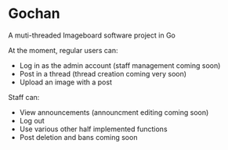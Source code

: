 Gochan
=======

A muti-threaded Imageboard software project in Go

At the moment, regular users can:
- Log in as the admin account (staff management coming soon)
- Post in a thread (thread creation coming very soon)
- Upload an image with a post

Staff can:
- View announcements (announcment editing coming soon)
- Log out
- Use various other half implemented functions
- Post deletion and bans coming soon
